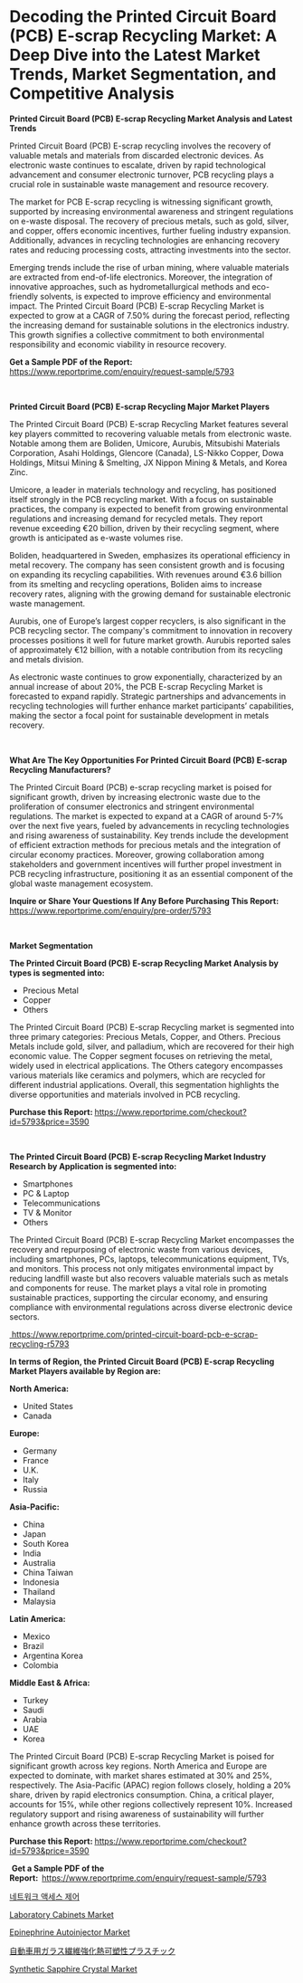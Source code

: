 <p><h1>Decoding the Printed Circuit Board (PCB) E-scrap Recycling Market: A Deep Dive into the Latest Market Trends, Market Segmentation, and Competitive Analysis</h1></p><p><strong>Printed Circuit Board (PCB) E-scrap Recycling Market Analysis and Latest Trends</strong></p>
<p><p>Printed Circuit Board (PCB) E-scrap recycling involves the recovery of valuable metals and materials from discarded electronic devices. As electronic waste continues to escalate, driven by rapid technological advancement and consumer electronic turnover, PCB recycling plays a crucial role in sustainable waste management and resource recovery. </p><p>The market for PCB E-scrap recycling is witnessing significant growth, supported by increasing environmental awareness and stringent regulations on e-waste disposal. The recovery of precious metals, such as gold, silver, and copper, offers economic incentives, further fueling industry expansion. Additionally, advances in recycling technologies are enhancing recovery rates and reducing processing costs, attracting investments into the sector. </p><p>Emerging trends include the rise of urban mining, where valuable materials are extracted from end-of-life electronics. Moreover, the integration of innovative approaches, such as hydrometallurgical methods and eco-friendly solvents, is expected to improve efficiency and environmental impact. The Printed Circuit Board (PCB) E-scrap Recycling Market is expected to grow at a CAGR of 7.50% during the forecast period, reflecting the increasing demand for sustainable solutions in the electronics industry. This growth signifies a collective commitment to both environmental responsibility and economic viability in resource recovery.</p></p>
<p><strong>Get a Sample PDF of the Report:&nbsp;</strong> <a href="https://www.reportprime.com/enquiry/request-sample/5793">https://www.reportprime.com/enquiry/request-sample/5793</a></p>
<p>&nbsp;</p>
<p><strong>Printed Circuit Board (PCB) E-scrap Recycling Major Market Players</strong></p>
<p><p>The Printed Circuit Board (PCB) E-scrap Recycling Market features several key players committed to recovering valuable metals from electronic waste. Notable among them are Boliden, Umicore, Aurubis, Mitsubishi Materials Corporation, Asahi Holdings, Glencore (Canada), LS-Nikko Copper, Dowa Holdings, Mitsui Mining & Smelting, JX Nippon Mining & Metals, and Korea Zinc.</p><p>Umicore, a leader in materials technology and recycling, has positioned itself strongly in the PCB recycling market. With a focus on sustainable practices, the company is expected to benefit from growing environmental regulations and increasing demand for recycled metals. They report revenue exceeding €20 billion, driven by their recycling segment, where growth is anticipated as e-waste volumes rise.</p><p>Boliden, headquartered in Sweden, emphasizes its operational efficiency in metal recovery. The company has seen consistent growth and is focusing on expanding its recycling capabilities. With revenues around €3.6 billion from its smelting and recycling operations, Boliden aims to increase recovery rates, aligning with the growing demand for sustainable electronic waste management.</p><p>Aurubis, one of Europe’s largest copper recyclers, is also significant in the PCB recycling sector. The company's commitment to innovation in recovery processes positions it well for future market growth. Aurubis reported sales of approximately €12 billion, with a notable contribution from its recycling and metals division.</p><p>As electronic waste continues to grow exponentially, characterized by an annual increase of about 20%, the PCB E-scrap Recycling Market is forecasted to expand rapidly. Strategic partnerships and advancements in recycling technologies will further enhance market participants’ capabilities, making the sector a focal point for sustainable development in metals recovery.</p></p>
<p>&nbsp;</p>
<p><strong>What Are The Key Opportunities For Printed Circuit Board (PCB) E-scrap Recycling Manufacturers?</strong></p>
<p><p>The Printed Circuit Board (PCB) e-scrap recycling market is poised for significant growth, driven by increasing electronic waste due to the proliferation of consumer electronics and stringent environmental regulations. The market is expected to expand at a CAGR of around 5-7% over the next five years, fueled by advancements in recycling technologies and rising awareness of sustainability. Key trends include the development of efficient extraction methods for precious metals and the integration of circular economy practices. Moreover, growing collaboration among stakeholders and government incentives will further propel investment in PCB recycling infrastructure, positioning it as an essential component of the global waste management ecosystem.</p></p>
<p><strong>Inquire or Share Your Questions If Any Before Purchasing This Report:</strong> <a href="https://www.reportprime.com/enquiry/pre-order/5793">https://www.reportprime.com/enquiry/pre-order/5793</a></p>
<p>&nbsp;</p>
<p><strong>Market Segmentation</strong></p>
<p><strong>The Printed Circuit Board (PCB) E-scrap Recycling Market Analysis by types is segmented into:</strong></p>
<p><ul><li>Precious Metal</li><li>Copper</li><li>Others</li></ul></p>
<p><p>The Printed Circuit Board (PCB) E-scrap Recycling market is segmented into three primary categories: Precious Metals, Copper, and Others. Precious Metals include gold, silver, and palladium, which are recovered for their high economic value. The Copper segment focuses on retrieving the metal, widely used in electrical applications. The Others category encompasses various materials like ceramics and polymers, which are recycled for different industrial applications. Overall, this segmentation highlights the diverse opportunities and materials involved in PCB recycling.</p></p>
<p><strong>Purchase this Report:&nbsp;</strong><a href="https://www.reportprime.com/checkout?id=5793&price=3590">https://www.reportprime.com/checkout?id=5793&price=3590</a></p>
<p>&nbsp;</p>
<p><strong>The Printed Circuit Board (PCB) E-scrap Recycling Market Industry Research by Application is segmented into:</strong></p>
<p><ul><li>Smartphones</li><li>PC & Laptop</li><li>Telecommunications</li><li>TV & Monitor</li><li>Others</li></ul></p>
<p><p>The Printed Circuit Board (PCB) E-scrap Recycling Market encompasses the recovery and repurposing of electronic waste from various devices, including smartphones, PCs, laptops, telecommunications equipment, TVs, and monitors. This process not only mitigates environmental impact by reducing landfill waste but also recovers valuable materials such as metals and components for reuse. The market plays a vital role in promoting sustainable practices, supporting the circular economy, and ensuring compliance with environmental regulations across diverse electronic device sectors.</p></p>
<p><a href="https://www.reportprime.com/printed-circuit-board-pcb-e-scrap-recycling-r5793">&nbsp;https://www.reportprime.com/printed-circuit-board-pcb-e-scrap-recycling-r5793</a></p>
<p><strong>In terms of Region, the Printed Circuit Board (PCB) E-scrap Recycling Market Players available by Region are:</strong></p>
<p>
    <p> <strong> North America: </strong>
        <ul>
            <li>United States</li>
            <li>Canada</li>
        </ul>
        </p> 
    <p> <strong> Europe: </strong>
        <ul>
            <li>Germany</li>
            <li>France</li>
            <li>U.K.</li>
            <li>Italy</li>
            <li>Russia</li>
        </ul>
        </p> 
    <p> <strong> Asia-Pacific: </strong>
        <ul>
            <li>China</li>
            <li>Japan</li>
            <li>South Korea</li>
            <li>India</li>
            <li>Australia</li>
            <li>China Taiwan</li>
            <li>Indonesia</li>
            <li>Thailand</li>
            <li>Malaysia</li>
        </ul>
        </p> 
    <p> <strong> Latin America: </strong>
        <ul>
            <li>Mexico</li>
            <li>Brazil</li>
            <li>Argentina Korea</li>
            <li>Colombia</li>
        </ul>
        </p> 
    <p> <strong> Middle East & Africa: </strong>
        <ul>
            <li>Turkey</li>
            <li>Saudi</li>
            <li>Arabia</li>
            <li>UAE</li>
            <li>Korea</li>
        </ul>
    </p>
    </p>
<p><p>The Printed Circuit Board (PCB) E-scrap Recycling Market is poised for significant growth across key regions. North America and Europe are expected to dominate, with market shares estimated at 30% and 25%, respectively. The Asia-Pacific (APAC) region follows closely, holding a 20% share, driven by rapid electronics consumption. China, a critical player, accounts for 15%, while other regions collectively represent 10%. Increased regulatory support and rising awareness of sustainability will further enhance growth across these territories.</p></p>
<p><strong>Purchase this Report: </strong><a href="https://www.reportprime.com/checkout?id=5793&price=3590">https://www.reportprime.com/checkout?id=5793&price=3590</a></p>
<p>&nbsp;<strong>Get a Sample PDF of the Report:&nbsp;&nbsp;</strong><a href="https://www.reportprime.com/enquiry/request-sample/5793">https://www.reportprime.com/enquiry/request-sample/5793</a></p>
<p><strong></strong></p>
<p><p><a href="https://medium.com/@brendanmata77/network-access-controll-market-%EC%9D%98-%EA%B8%80%EB%A1%9C%EB%B2%8C-%EC%8B%9C%EC%9E%A5-%EA%B0%9C%EC%9A%94%EB%8A%94-%EC%A0%84-%EC%84%B8%EA%B3%84-%EB%B0%8F-%EC%A3%BC%EC%9A%94-%EC%8B%9C%EC%9E%A5%EC%9D%98-%EC%82%B0%EC%97%85%EC%97%90-%EC%98%81%ED%96%A5%EC%9D%84-%EB%AF%B8%EC%B9%98%EB%8A%94-%EC%A3%BC%EC%9A%94-%ED%8A%B8%EB%A0%8C%EB%93%9C%EC%97%90-%EB%8C%80%ED%95%9C-%EB%8F%85%ED%8A%B9%ED%95%9C-%EA%B4%80%EC%A0%90%EC%9D%84-%EC%A0%9C%EA%B3%B5%ED%95%A9%EB%8B%88%EB%8B%A4-1699e942938a">네트워크 액세스 제어</a></p><p><a href="https://www.linkedin.com/pulse/laboratory-cabinets-market-size-share-analysis-growth-trends-lkbne?trackingId=SwqZYc%2B%2BTJmgG33nmtjRVA%3D%3D">Laboratory Cabinets Market</a></p><p><a href="https://medium.com/@garthstehriii/the-epinephrine-autoinjector-market-prioritizes-cost-control-and-efficiency-enhancement-2a6aeaeaafcf">Epinephrine Autoinjector Market</a></p><p><a href="https://medium.com/@dfs4ff/automotive-glass-fiber-reinforced-thermoplastics-market-%E3%81%AF-%E3%82%B3%E3%82%B9%E3%83%88%E7%AE%A1%E7%90%86%E3%81%A8%E5%8A%B9%E7%8E%87%E5%90%91%E4%B8%8A%E3%82%92%E5%84%AA%E5%85%88%E3%81%97%E3%81%BE%E3%81%99-44ff92a542e5">自動車用ガラス繊維強化熱可塑性プラスチック</a></p><p><a href="https://issuu.com/reportprime-2/docs/synthetic-sapphire-crystal-market-s_2001e3ce81b2b5">Synthetic Sapphire Crystal Market</a></p></p>
